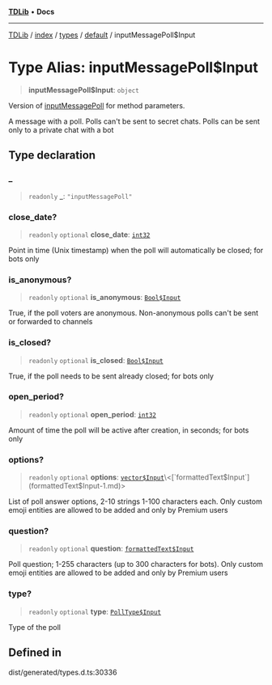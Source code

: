 [**TDLib**](../../../../../../README.md) • **Docs**

***

[TDLib](../../../../../../modules.md) / [index](../../../../../README.md) / [types](../../../README.md) / [default](../README.md) / inputMessagePoll$Input

# Type Alias: inputMessagePoll$Input

> **inputMessagePoll$Input**: `object`

Version of [inputMessagePoll](inputMessagePoll.md) for method parameters.

A message with a poll. Polls can't be sent to secret chats. Polls can be sent only to a private chat with a bot

## Type declaration

### \_

> `readonly` **\_**: `"inputMessagePoll"`

### close\_date?

> `readonly` `optional` **close\_date**: [`int32`](int32-1.md)

Point in time (Unix timestamp) when the poll will automatically be closed; for bots only

### is\_anonymous?

> `readonly` `optional` **is\_anonymous**: [`Bool$Input`](Bool$Input.md)

True, if the poll voters are anonymous. Non-anonymous polls can't be sent or forwarded to channels

### is\_closed?

> `readonly` `optional` **is\_closed**: [`Bool$Input`](Bool$Input.md)

True, if the poll needs to be sent already closed; for bots only

### open\_period?

> `readonly` `optional` **open\_period**: [`int32`](int32-1.md)

Amount of time the poll will be active after creation, in seconds; for bots only

### options?

> `readonly` `optional` **options**: [`vector$Input`](vector$Input.md)\<[`formattedText$Input`](formattedText$Input-1.md)\>

List of poll answer options, 2-10 strings 1-100 characters each. Only custom emoji entities are allowed to be added and only by Premium users

### question?

> `readonly` `optional` **question**: [`formattedText$Input`](formattedText$Input-1.md)

Poll question; 1-255 characters (up to 300 characters for bots). Only custom emoji entities are allowed to be added and only by Premium users

### type?

> `readonly` `optional` **type**: [`PollType$Input`](PollType$Input.md)

Type of the poll

## Defined in

dist/generated/types.d.ts:30336
